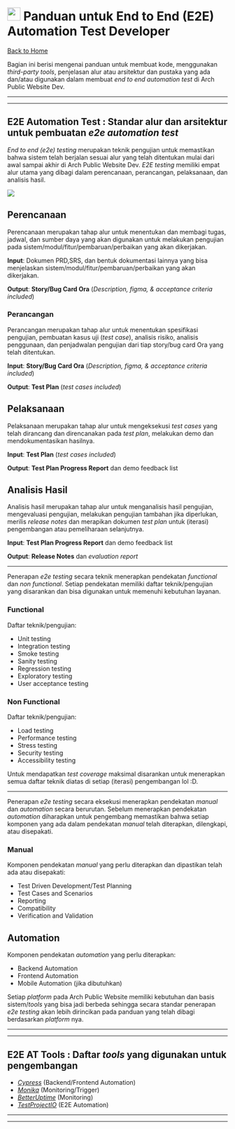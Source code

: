 # <img src="https://emojis.slackmojis.com/emojis/images/1588315024/8823/hyperkitty.gif?1588315024" width="30" /> Panduan untuk End to End (E2E) Automation Test Developer

[Back to Home](en-README.md)

Bagian ini berisi mengenai panduan untuk membuat kode, menggunakan *third-party tools*, penjelasan alur atau arsitektur dan pustaka yang ada dan/atau digunakan dalam membuat *end to end automation test* di Arch Public Website Dev.

---
---

## E2E Automation Test : Standar alur dan arsitektur untuk pembuatan *e2e automation test*

*End to end (e2e) testing* merupakan teknik pengujian untuk memastikan bahwa sistem telah berjalan sesuai alur yang telah ditentukan mulai dari awal sampai akhir di Arch Public Website Dev. *E2E testing* memiliki empat alur utama yang dibagi dalam perencanaan, perancangan, pelaksanaan, dan analisis hasil.

![](https://i.imgur.com/98gApwl.png)

## Perencanaan

Perencanaan merupakan tahap alur untuk menentukan dan membagi tugas, jadwal, dan sumber daya yang akan digunakan untuk melakukan pengujian pada sistem/modul/fitur/pembaruan/perbaikan yang akan dikerjakan.

**Input**:
Dokumen PRD,SRS, dan bentuk dokumentasi lainnya yang bisa menjelaskan sistem/modul/fitur/pembaruan/perbaikan yang akan dikerjakan.

**Output**:
**Story/Bug Card Ora** (*Description, figma, & acceptance criteria included*)

### Perancangan

Perancangan merupakan tahap alur untuk menentukan spesifikasi pengujian, pembuatan kasus uji (*test case*), analisis risiko, analisis penggunaan, dan penjadwalan pengujian dari tiap story/bug card Ora yang telah ditentukan.

**Input**:
**Story/Bug Card Ora** (*Description, figma, & acceptance criteria included*)

**Output**:
**Test Plan** (*test cases included*)

## Pelaksanaan

Pelaksanaan merupakan tahap alur untuk mengeksekusi *test cases* yang telah dirancang dan direncanakan pada *test plan*, melakukan demo dan mendokumentasikan hasilnya.

**Input**:
**Test Plan** (*test cases included*)

**Output**:
**Test Plan Progress Report** dan demo feedback list

## Analisis Hasil

Analisis hasil merupakan tahap alur untuk menganalisis hasil pengujian, mengevaluasi pengujian, melakukan pengujian tambahan jika diperlukan, merilis *release notes* dan merapikan dokumen *test plan* untuk (iterasi) pengembangan atau pemeliharaan selanjutnya.

**Input**:
**Test Plan Progress Report** dan demo feedback list

**Output**:
**Release Notes** dan *evaluation report*

---

Penerapan *e2e testing* secara teknik menerapkan pendekatan *functional* dan *non functional*. Setiap pendekatan memiliki daftar teknik/pengujian yang disarankan dan bisa digunakan untuk memenuhi kebutuhan layanan.

### Functional

Daftar teknik/pengujian:

- Unit testing
- Integration testing
- Smoke testing
- Sanity testing
- Regression testing
- Exploratory testing
- User acceptance testing

### Non Functional

Daftar teknik/pengujian:

- Load testing
- Performance testing
- Stress testing
- Security testing
- Accessibility testing

Untuk mendapatkan *test coverage* maksimal disarankan untuk menerapkan semua daftar teknik diatas di setiap (iterasi) pengembangan lol :D.

---

Penerapan *e2e testing* secara eksekusi menerapkan pendekatan *manual* dan *automation* secara berurutan. Sebelum menerapkan pendekatan *automation* diharapkan untuk pengembang memastikan bahwa setiap komponen yang ada dalam pendekatan *manual* telah diterapkan, dilengkapi, atau disepakati.

### Manual

Komponen pendekatan *manual* yang perlu diterapkan dan dipastikan telah ada atau disepakati:

- Test Driven Development/Test Planning
- Test Cases and Scenarios
- Reporting
- Compatibility
- Verification and Validation

## Automation

Komponen pendekatan *automation* yang perlu diterapkan:

- Backend Automation
- Frontend Automation
- Mobile Automation (jika dibutuhkan)

Setiap *platform* pada Arch Public Website memiliki kebutuhan dan basis sistem/*tools* yang bisa jadi berbeda sehingga secara standar penerapan *e2e testing* akan lebih dirincikan pada panduan yang telah dibagi berdasarkan *platform* nya.

---
---

## E2E AT Tools : Daftar *tools* yang digunakan untuk pengembangan

- *[Cypress](https://cypress.io/)* (Backend/Frontend Automation)
- *[Monika](https://monika.hyperjump.tech/)* (Monitoring/Trigger)
- *[BetterUptime](https://betterstack.com/better-uptime)* (Monitoring)
- *[TestProjectIO](https://testproject.io/)* (E2E Automation)

---
---

